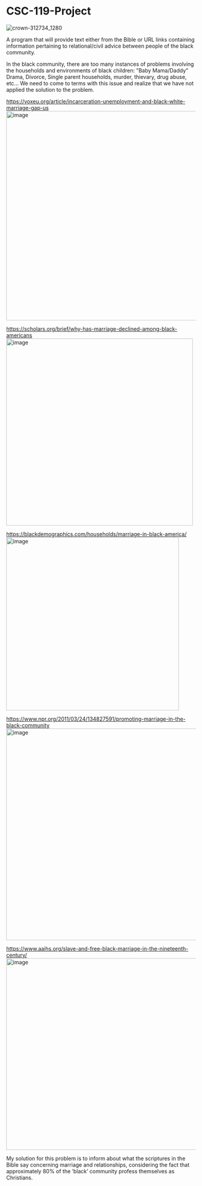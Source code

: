 # CSC-119-Project
![crown-312734_1280](https://user-images.githubusercontent.com/97457934/161875670-d412d1e6-71af-4e70-a3a1-65ce3db5a4de.JPG)

A program that will provide text either from the Bible or URL links containing information pertaining to relational/civil advice between people of the black community.

In the black community, there are too many instances of problems involving the households and environments of black children: ”Baby Mama/Daddy” Drama, Divorce, Single parent households, murder, thievary, drug abuse, etc... We need to come to terms with this issue and realize that we have not applied the solution to the problem.

https://voxeu.org/article/incarceration-unemployment-and-black-white-marriage-gap-us
<img width="555" alt="image" src="https://user-images.githubusercontent.com/97457934/162659057-a4a74275-f441-4df8-8a1a-f3037375574e.png">

https://scholars.org/brief/why-has-marriage-declined-among-black-americans
<img width="496" alt="image" src="https://user-images.githubusercontent.com/97457934/162659605-ace550f1-1f4c-4215-8935-a5a61a0e1424.png">

https://blackdemographics.com/households/marriage-in-black-america/
<img width="459" alt="image" src="https://user-images.githubusercontent.com/97457934/162659873-0983a34c-3e6f-4273-8102-23e070662a9c.png">

https://www.npr.org/2011/03/24/134827591/promoting-marriage-in-the-black-community
<img width="561" alt="image" src="https://user-images.githubusercontent.com/97457934/162660086-6ebd1afb-227b-417f-9f9e-f2066e749ede.png">

https://www.aaihs.org/slave-and-free-black-marriage-in-the-nineteenth-century/
<img width="508" alt="image" src="https://user-images.githubusercontent.com/97457934/162660110-e207087d-d3d6-469f-a0f8-6a863ca33092.png">

My solution for this problem is to inform about what the scriptures in the Bible say concerning marriage and relationships, considering the fact that approximately 80% of the ’black’ community profess themselves as Christians. 

